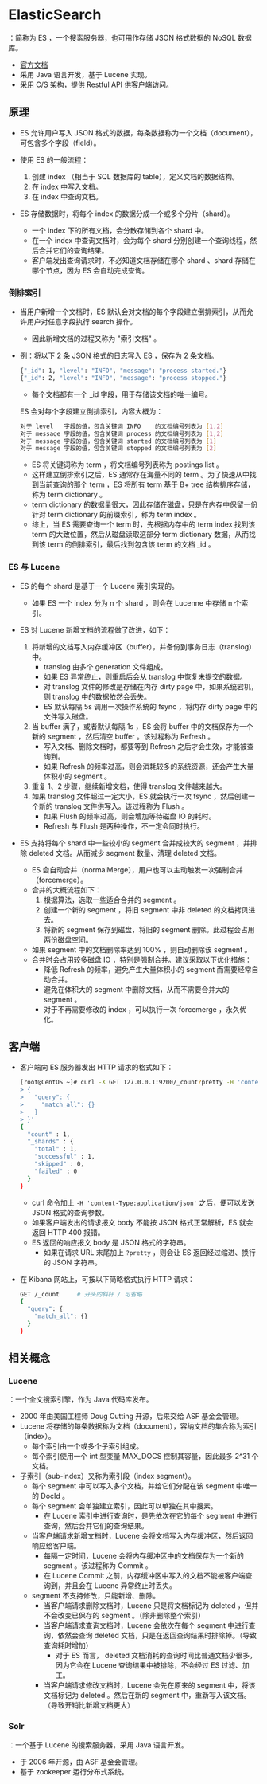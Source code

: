 # ElasticSearch

：简称为 ES ，一个搜索服务器，也可用作存储 JSON 格式数据的 NoSQL 数据库。
- [官方文档](https://www.elastic.co/guide/en/elasticsearch/reference/7.6/index.html)
- 采用 Java 语言开发，基于 Lucene 实现。
- 采用 C/S 架构，提供 Restful API 供客户端访问。

## 原理

- ES 允许用户写入 JSON 格式的数据，每条数据称为一个文档（document），可包含多个字段（field）。
- 使用 ES 的一般流程：
  1. 创建 index （相当于 SQL 数据库的 table），定义文档的数据结构。
  2. 在 index 中写入文档。
  3. 在 index 中查询文档。

- ES 存储数据时，将每个 index 的数据分成一个或多个分片（shard）。
  - 一个 index 下的所有文档，会分散存储到各个 shard 中。
  - 在一个 index 中查询文档时，会为每个 shard 分别创建一个查询线程，然后合并它们的查询结果。
  - 客户端发出查询请求时，不必知道文档存储在哪个 shard 、shard 存储在哪个节点，因为 ES 会自动完成查询。

### 倒排索引

- 当用户新增一个文档时，ES 默认会对文档的每个字段建立倒排索引，从而允许用户对任意字段执行 search 操作。
  - 因此新增文档的过程又称为 "索引文档" 。

- 例：将以下 2 条 JSON 格式的日志写入 ES ，保存为 2 条文档。
  ```sh
  {"_id": 1, "level": "INFO", "message": "process started."}
  {"_id": 2, "level": "INFO", "message": "process stopped."}
  ```
  - 每个文档都有一个 _id 字段，用于存储该文档的唯一编号。

  ES 会对每个字段建立倒排索引，内容大概为：
  ```sh
  对于 level   字段的值，包含关键词 INFO    的文档编号列表为 [1,2]
  对于 message 字段的值，包含关键词 process 的文档编号列表为 [1,2]
  对于 message 字段的值，包含关键词 started 的文档编号列表为 [1]
  对于 message 字段的值，包含关键词 stopped 的文档编号列表为 [2]
  ```
  - ES 将关键词称为 term ，将文档编号列表称为 postings list 。
  - 这样建立倒排索引之后，ES 通常存在海量不同的 term 。为了快速从中找到当前查询的那个 term ，ES 将所有 term 基于 B+ tree 结构排序存储，称为 term dictionary 。
  - term dictionary 的数据量很大，因此存储在磁盘，只是在内存中保留一份针对 term dictionary 的前缀索引，称为 term index 。
  - 综上，当 ES 需要查询一个 term 时，先根据内存中的 term index 找到该 term 的大致位置，然后从磁盘读取这部分 term dictionary 数据，从而找到该 term 的倒排索引，最后找到包含该 term 的文档 _id 。

### ES 与 Lucene

- ES 的每个 shard 是基于一个 Lucene 索引实现的。
  - 如果 ES 一个 index 分为 n 个 shard ，则会在 Lucenne 中存储 n 个索引。
- ES 对 Lucene 新增文档的流程做了改进，如下：
  1. 将新增的文档写入内存缓冲区（buffer），并备份到事务日志（translog）中。
      - translog 由多个 generation 文件组成。
      - 如果 ES 异常终止，则重启后会从 translog 中恢复未提交的数据。
      - 对 translog 文件的修改是存储在内存 dirty page 中，如果系统宕机，则 translog 中的数据依然会丢失。
      - ES 默认每隔 5s 调用一次操作系统的 fsync ，将内存 dirty page 中的文件写入磁盘。
  2. 当 buffer 满了，或者默认每隔 1s ，ES 会将 buffer 中的文档保存为一个新的 segment ，然后清空 buffer 。该过程称为 Refresh 。
      - 写入文档、删除文档时，都要等到 Refresh 之后才会生效，才能被查询到。
      - 如果 Refresh 的频率过高，则会消耗较多的系统资源，还会产生大量体积小的 segment 。
  3. 重复 1、2 步骤，继续新增文档，使得 translog 文件越来越大。
  4. 如果 translog 文件超过一定大小，ES 就会执行一次 fsync ，然后创建一个新的 translog 文件供写入。该过程称为 Flush 。
      - 如果 Flush 的频率过高，则会增加等待磁盘 IO 的耗时。
      - Refresh 与 Flush 是两种操作，不一定会同时执行。

- ES 支持将每个 shard 中一些较小的 segment 合并成较大的 segment ，并排除 deleted 文档。从而减少 segment 数量、清理 deleted 文档。
  - ES 会自动合并（normalMerge），用户也可以主动触发一次强制合并（forcemerge）。
  - 合并的大概流程如下：
    1. 根据算法，选取一些适合合并的 segment 。
    2. 创建一个新的 segment ，将旧 segment 中非 deleted 的文档拷贝进去。
    3. 将新的 segment 保存到磁盘，将旧的 segment 删除。此过程会占用两份磁盘空间。
  - 如果 segment 中的文档删除率达到 100% ，则自动删除该 segment 。
  - 合并时会占用较多磁盘 IO ，特别是强制合并。建议采取以下优化措施：
    - 降低 Refresh 的频率，避免产生大量体积小的 segment 而需要经常自动合并。
    - 避免在体积大的 segment 中删除文档，从而不需要合并大的 segment 。
    - 对于不再需要修改的 index ，可以执行一次 forcemerge ，永久优化。

## 客户端

- 客户端向 ES 服务器发出 HTTP 请求的格式如下：
  ```sh
  [root@CentOS ~]# curl -X GET 127.0.0.1:9200/_count?pretty -H 'content-Type:application/json' -d '
  > {
  >   "query": {
  >     "match_all": {}
  >   }
  > }'
  {
    "count" : 1,
    "_shards" : {
      "total" : 1,
      "successful" : 1,
      "skipped" : 0,
      "failed" : 0
    }
  }
  ```
  - curl 命令加上 `-H 'content-Type:application/json'` 之后，便可以发送 JSON 格式的查询参数。
  - 如果客户端发出的请求报文 body 不能按 JSON 格式正常解析，ES 就会返回 HTTP 400 报错。
  - ES 返回的响应报文 body 是 JSON 格式的字符串。
    - 如果在请求 URL 末尾加上 `?pretty` ，则会让 ES 返回经过缩进、换行的 JSON 字符串。

- 在 Kibana 网站上，可按以下简略格式执行 HTTP 请求：
  ```sh
  GET /_count     # 开头的斜杆 / 可省略
  {
    "query": {
      "match_all": {}
    }
  }
  ```

## 相关概念

### Lucene

：一个全文搜索引擎，作为 Java 代码库发布。
- 2000 年由美国工程师 Doug Cutting 开源，后来交给 ASF 基金会管理。
- Lucene 将存储的每条数据称为文档（document），容纳文档的集合称为索引（index）。
  - 每个索引由一个或多个子索引组成。
  - 每个索引使用一个 int 型变量 MAX_DOCS 控制其容量，因此最多 2^31 个文档。
- 子索引（sub-index）又称为索引段（index segment）。
  - 每个 segment 中可以写入多个文档，并给它们分配在该 segment 中唯一的 DocId 。
  - 每个 segment 会单独建立索引，因此可以单独在其中搜素。
    - 在 Lucene 索引中进行查询时，是先依次在它的每个 segment 中进行查询，然后合并它们的查询结果。
  - 当客户端请求新增文档时，Lucene 会将文档写入内存缓冲区，然后返回响应给客户端。
    - 每隔一定时间，Lucene 会将内存缓冲区中的文档保存为一个新的 segment 。该过程称为 Commit 。
    - 在 Lucene Commit 之前，内存缓冲区中写入的文档不能被客户端查询到，并且会在 Lucene 异常终止时丢失。
  - segment 不支持修改，只能新增、删除。
    - 当客户端请求删除文档时，Lucene 只是将文档标记为 deleted ，但并不会改变已保存的 segment 。（除非删除整个索引）
    - 当客户端请求查询文档时，Lucene 会依次在每个 segment 中进行查询，依然会查询 deleted 文档，只是在返回查询结果时排除掉。（导致查询耗时增加）
      - 对于 ES 而言， deleted 文档消耗的查询时间比普通文档少很多，因为它会在 Lucene 查询结果中被排除，不会经过 ES 过滤、加工。
    - 当客户端请求修改文档时，Lucene 会先在原来的 segment 中，将该文档标记为 deleted 。然后在新的 segment 中，重新写入该文档。（导致开销比新增文档更大）

### Solr

：一个基于 Lucene 的搜索服务器，采用 Java 语言开发。
- 于 2006 年开源，由 ASF 基金会管理。
- 基于 zookeeper 运行分布式系统。

